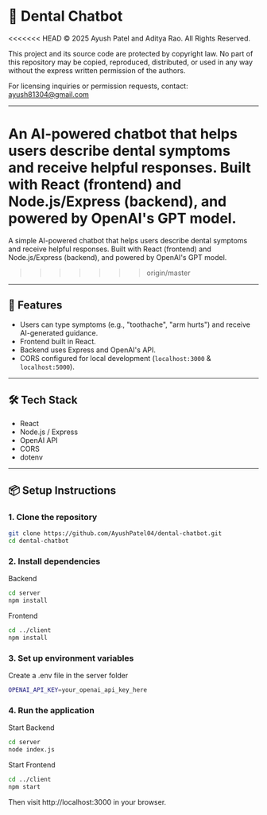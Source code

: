 # 🦷 Dental Chatbot

<<<<<<< HEAD
© 2025 Ayush Patel and Aditya Rao. All Rights Reserved.

This project and its source code are protected by copyright law. No part of this repository may be copied, reproduced, distributed, or used in any way without the express written permission of the authors.

For licensing inquiries or permission requests, contact: ayush81304@gmail.com

---

An AI-powered chatbot that helps users describe dental symptoms and receive helpful responses. Built with React (frontend) and Node.js/Express (backend), and powered by OpenAI's GPT model.
=======
A simple AI-powered chatbot that helps users describe dental symptoms and receive helpful responses. Built with React (frontend) and Node.js/Express (backend), and powered by OpenAI's GPT model.
>>>>>>> origin/master

---

## 🚀 Features

- Users can type symptoms (e.g., "toothache", "arm hurts") and receive AI-generated guidance.
- Frontend built in React.
- Backend uses Express and OpenAI's API.
- CORS configured for local development (`localhost:3000` & `localhost:5000`).

---

## 🛠️ Tech Stack

- React
- Node.js / Express
- OpenAI API
- CORS
- dotenv

---

## 📦 Setup Instructions

### 1. Clone the repository
```bash
git clone https://github.com/AyushPatel04/dental-chatbot.git
cd dental-chatbot
```

### 2. Install dependencies

Backend
```bash
cd server
npm install
```
Frontend
```bash
cd ../client
npm install
```
### 3. Set up environment variables

Create a .env file in the server folder
```bash
OPENAI_API_KEY=your_openai_api_key_here
```

### 4. Run the application

Start Backend
```bash
cd server
node index.js
```
Start Frontend
```bash
cd ../client
npm start
```
Then visit http://localhost:3000 in your browser.

